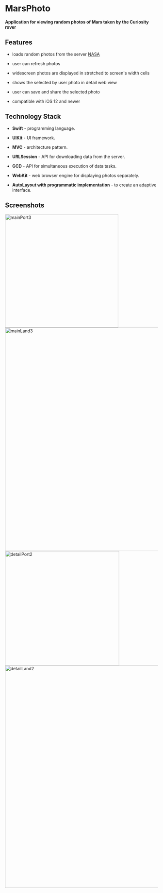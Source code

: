 # MarsPhoto 

  

**Application for viewing random photos of Mars taken by the Curiosity rover** 

  

## Features 

  

  - loads random photos from the server [NASA](https://api.nasa.gov/) 

  - user can refresh photos 

  - widescreen photos are displayed in stretched to screen's width cells 

  - shows the selected by user photo in detail web view 

  - user can save and share the selected photo 

  - compatible with iOS 12 and newer 

  

## Technology Stack 

  

  - **Swift** - programming language.  

  - **UIKit** - UI framework.
 
  - **MVC** - architecture pattern.

  - **URLSession** - API for downloading data from the server. 

  - **GCD** - API for simultaneous execution of data tasks. 

  - **WebKit** - web browser engine for displaying photos separately.  

  - **AutoLayout with programmatic implementation** - to create an adaptive interface. 

  

## Screenshots 

  

<img width="373" alt="mainPort3" src="https://user-images.githubusercontent.com/77031399/108774100-4affd800-7570-11eb-874f-ea792d904045.png"> 

<img width="735" alt="mainLand3" src="https://user-images.githubusercontent.com/77031399/108774114-50f5b900-7570-11eb-9b9e-dce5cfb0624f.png"> 

<img width="376" alt="detailPort2" src="https://user-images.githubusercontent.com/77031399/108774137-5521d680-7570-11eb-9160-15f60f564e64.png"> 

<img width="732" alt="detailLand2" src="https://user-images.githubusercontent.com/77031399/108774150-58b55d80-7570-11eb-9699-f24aee362e00.png"> 
